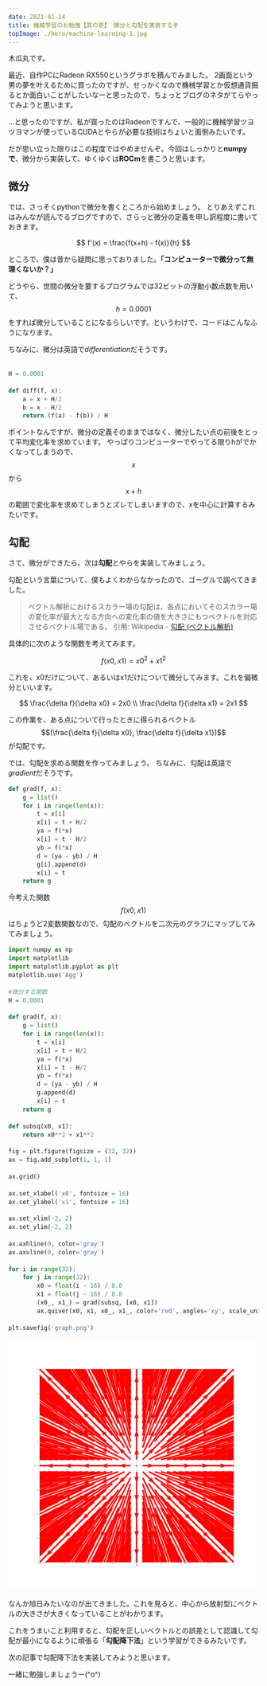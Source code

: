 ```yaml
---
date: 2021-01-24
title: 機械学習のお勉強【其の壱】 微分と勾配を実装するぞ
topImage: ./hero/machine-learning-1.jpg
---
```


木瓜丸です。

最近、自作PCにRadeon RX550というグラボを積んでみました。
2画面という男の夢を叶えるために買ったのですが、せっかくなので機械学習とか仮想通貨掘るとか面白いことがしたいなーと思ったので、ちょっとブログのネタがてらやってみようと思います。

…と思ったのですが、私が買ったのはRadeonですんで、一般的に機械学習ツヨツヨマンが使っているCUDAとやらが必要な技術はちょいと面倒みたいです。

だが思い立った限りはこの程度ではやめませんぞ。今回はしっかりと**numpyで**、微分から実装して、ゆくゆくは**ROCm**を書こうと思います。

## 微分

では、さっそくpythonで微分を書くところから始めましょう。
とりあえずこれはみんなが読んでるブログですので、さらっと微分の定義を申し訳程度に書いておきます。

$$
f'(x) = \frac{f(x+h) - f(x)}{h}
$$

ところで、僕は昔から疑問に思っておりました。**「コンピューターで微分って無理くないか？」**

どうやら、世間の微分を要するプログラムでは32ビットの浮動小数点数を用いて、$$h = 0.0001$$をすれば微分していることになるらしいです。というわけで、コードはこんなふうになります。

ちなみに、微分は英語で*differentiation*だそうです。

```python

H = 0.0001

def diff(f, x):
    a = x + H/2
    b = x - H/2
    return (f(a) - f(b)) / H

```

ポイントなんですが、微分の定義そのままではなく、微分したい点の前後をとって平均変化率を求めています。
やっぱりコンピューターでやってる限りhがでかくなってしまうので、$$x$$から$$x+h$$の範囲で変化率を求めてしまうとズレてしまいますので、xを中心に計算するみたいです。

## 勾配

さて、微分ができたら、次は**勾配**とやらを実装してみましょう。

勾配という言葉について、僕もよくわからなかったので、ゴーグルで調べてきました。

> ベクトル解析におけるスカラー場の勾配は、各点においてそのスカラー場の変化率が最大となる方向への変化率の値を大きさにもつベクトルを対応させるベクトル場である。
> 引用: Wikipedia - [勾配 (ベクトル解析)](https://ja.wikipedia.org/wiki/%E5%8B%BE%E9%85%8D_(%E3%83%99%E3%82%AF%E3%83%88%E3%83%AB%E8%A7%A3%E6%9E%90))

具体的に次のような関数を考えてみます。

$$
f(x0, x1) = x0^2 + x1^2
$$

これを、x0だけについて、あるいはx1だけについて微分してみます。これを偏微分といいます。

$$
\frac{\delta f}{\delta x0} = 2x0 \\
\frac{\delta f}{\delta x1} = 2x1
$$

この作業を、ある点について行ったときに得られるベクトル$$(\frac{\delta f}{\delta x0}, \frac{\delta f}{\delta x1})$$が勾配です。

では、勾配を求める関数を作ってみましょう。
ちなみに、勾配は英語で*gradient*だそうです。

```python
def grad(f, x):
    g = list()
    for i in range(len(x)):
        t = x[i]
        x[i] = t + H/2
        ya = f(*x)
        x[i] = t - H/2
        yb = f(*x)
        d = (ya - yb) / H
        g[i].append(d)
        x[i] = t
    return g
```

今考えた関数$$f(x0, x1)$$はちょうど2変数関数なので、勾配のベクトルを二次元のグラフにマップしてみてみましょう。

```python
import numpy as np
import matplotlib
import matplotlib.pyplot as plt
matplotlib.use('Agg')

#微分する関数
H = 0.0001

def grad(f, x):
    g = list()
    for i in range(len(x)):
        t = x[i]
        x[i] = t + H/2
        ya = f(*x)
        x[i] = t - H/2
        yb = f(*x)
        d = (ya - yb) / H
        g.append(d)
        x[i] = t
    return g

def subsq(x0, x1):
    return x0**2 + x1**2

fig = plt.figure(figsize = (32, 32))
ax = fig.add_subplot(1, 1, 1)

ax.grid()

ax.set_xlabel('x0', fontsize = 16)
ax.set_ylabel('x1', fontsize = 16)

ax.set_xlim(-2, 2)
ax.set_ylim(-2, 2)

ax.axhline(0, color='gray')
ax.axvline(0, color='gray')

for i in range(32):
    for j in range(32):
        x0 = float(i - 16) / 8.0
        x1 = float(j - 16) / 8.0
        (x0_, x1_) = grad(subsq, [x0, x1])
        ax.quiver(x0, x1, x0_, x1_, color='red', angles='xy', scale_units='xy', scale=1)

plt.savefig('graph.png')
```

![graph.png](./pics/graph.png)

なんか旭日みたいなのが出てきました。これを見ると、中心から放射型にベクトルの大きさが大きくなっていることがわかります。

これをうまいこと利用すると、勾配を正しいベクトルとの誤差として認識して勾配が最小になるように頑張る「**勾配降下法**」という学習ができるみたいです。

次の記事で勾配降下法を実装してみようと思います。

一緒に勉強しましょうー(^o^)
